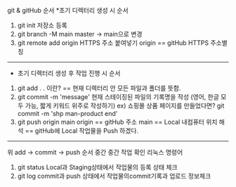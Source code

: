 git & gitHub 순서
*초기 디렉터리 생성 시 순서
1. git init 저장소 등록
2. git branch -M main
   master -> main으로 변경
3. git remote add origin HTTPS 주소 붙여넣기
    origin == gitHub HTTPS 주소별칭
-----------------------------------------------------------------------------------------
* 초기 디렉터리 생성 후 작업 진행 시 순서
1. git add .
    . 이란? == 현재 디렉터리 안 모든 파일과 폴더를 뜻함.
2. git commit -m 'message'
    현재 스테이징된 파일의 기록명을 작성 (영어, 한글 모두 가능, 짧게 키워드 위주로 작성하기)
    ex) 쇼핑몰 상품 페이지를 만들었다면?
        git commit -m 'shp man-product end'
3. git push origin main
    origin == gitHub 주소
    main == Local 내컴퓨터 위치
    해석 == gitHub에 Local 작업물을 Push 하겠다.
-------------------------------------------------------------------
위 add -> commit -> push 순서 중간 중간 작업 확인 리눅스 명령어
1. git status 
    Local과 Staging상태에서 작업물의 등록 상태 체크
2. git log
    commit과 push 상태에서 작업물의commit기록과 업로드 정보체크